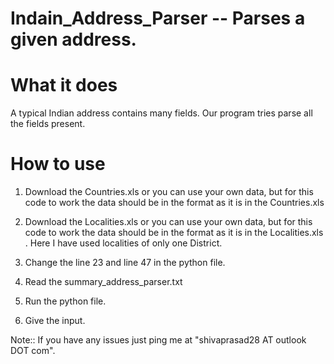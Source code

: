 # Indain_Address_Parser -- Parses a given address.

# What it does
A typical Indian address contains many fields. Our program tries parse all the fields present.

# How to use
1. Download the Countries.xls or you can use your own data, but for this code to work the data should be in the format as it is in the Countries.xls

2. Download the Localities.xls or you can use your own data, but for this code to work the data should be in the format as it is in the Localities.xls . Here I have used localities of only one District.

3. Change the line 23 and line 47 in the python file.

4. Read the summary_address_parser.txt

5. Run the python file.

6. Give the input.

Note::  If you have any issues just ping me at "shivaprasad28 AT outlook DOT com".
